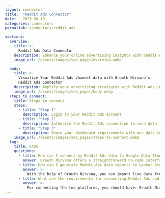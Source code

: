 ```yaml
---
layout: connector
title:  "Reddit Ads Connector"
date:   2023-08-10
categories: connectors
permalink: connectors/reddit_ads

sections:
  overview:
    title: >-
      Reddit Ads Data Connector
    description: Enhance your online advertising insights with Reddit Ads integration. Seamlessly merge advertising performance data from Reddit Ads with Looker Studio's analytical capabilities, unlocking insights that shape ad strategies, audience engagement, and campaign success.
    image_url: /assets/images/seo_pages/overview.webp

  body:
    title: >-
      Visualize Your Reddit Ads channel data with Growth Nirvana's
      Reddit Ads Connector
    description: Amplify your advertising strategies with Reddit Ads insights integrated into Looker Studio.
    image_url: /assets/images/seo_pages/body.webp
  steps_to_connect:
    title: Steps to connect
    steps:
      - title: "Step 1"
        description: Login to your Reddit Ads account
      - title: "Step 2"
        description: Authorize the Reddit Ads connection to send data to Growth Nirvana
      - title: "Step 3"
        description: Share your dashboard requirements with our data team. We will build the report for you.
    image_url: /assets/images/seo_pages/steps-to-connect.webp
  faq:
    title: FAQs
    questions:
      - title: How can I connect my Reddit Ads data to Google Data Studio/Looker Studio?
        answer: Growth Nirvana offers a straightforward no-code interface to connect to Reddit Ads data sources.
      - title: How can I generate Reddit Ads data reports in Looker Studio?
        answer: >-
          With the help of Growth Nirvana, you can import live data from Reddit Ads into Looker Studio. These data can be viewed in charts, tables, and dashboards to generate branded reports that can be shared instantly.
      - title: What are the requirements for connecting Reddit Ads and Looker Studio?
        answer: >-
          For connecting the two platforms, you should have: Growth Nirvana Account and Reddit Ads Ads Account
---
```

